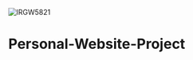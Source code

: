 ![IRGW5821](https://user-images.githubusercontent.com/43869046/122409297-a8e18100-cfa0-11eb-9650-d1751f7ed6c8.JPG)
# Personal-Website-Project
